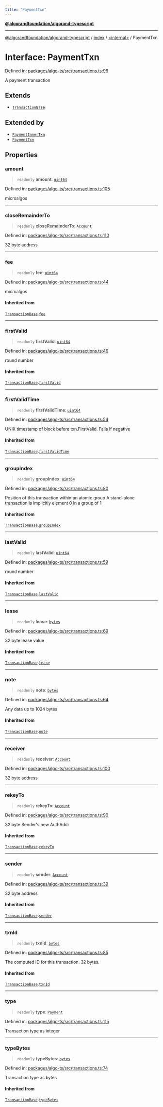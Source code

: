 ```yaml
---
title: "PaymentTxn"
---
```


[**@algorandfoundation/algorand-typescript**](../../../README.md)

***

[@algorandfoundation/algorand-typescript](../../../README.md) / [index](../../README.md) / [\<internal\>](../README.md) / PaymentTxn

# Interface: PaymentTxn

Defined in: [packages/algo-ts/src/transactions.ts:96](https://github.com/algorandfoundation/puya-ts/blob/main/packages/algo-ts/src/transactions.ts#L96)

A payment transaction

## Extends

- [`TransactionBase`](TransactionBase.md)

## Extended by

- [`PaymentInnerTxn`](../../namespaces/itxn/interfaces/PaymentInnerTxn.md)
- [`PaymentTxn`](../../namespaces/gtxn/interfaces/PaymentTxn.md)

## Properties

### amount

> `readonly` **amount**: [`uint64`](../../type-aliases/uint64.md)

Defined in: [packages/algo-ts/src/transactions.ts:105](https://github.com/algorandfoundation/puya-ts/blob/main/packages/algo-ts/src/transactions.ts#L105)

microalgos

***

### closeRemainderTo

> `readonly` **closeRemainderTo**: [`Account`](../../type-aliases/Account.md)

Defined in: [packages/algo-ts/src/transactions.ts:110](https://github.com/algorandfoundation/puya-ts/blob/main/packages/algo-ts/src/transactions.ts#L110)

32 byte address

***

### fee

> `readonly` **fee**: [`uint64`](../../type-aliases/uint64.md)

Defined in: [packages/algo-ts/src/transactions.ts:44](https://github.com/algorandfoundation/puya-ts/blob/main/packages/algo-ts/src/transactions.ts#L44)

microalgos

#### Inherited from

[`TransactionBase`](TransactionBase.md).[`fee`](TransactionBase.md#fee)

***

### firstValid

> `readonly` **firstValid**: [`uint64`](../../type-aliases/uint64.md)

Defined in: [packages/algo-ts/src/transactions.ts:49](https://github.com/algorandfoundation/puya-ts/blob/main/packages/algo-ts/src/transactions.ts#L49)

round number

#### Inherited from

[`TransactionBase`](TransactionBase.md).[`firstValid`](TransactionBase.md#firstvalid)

***

### firstValidTime

> `readonly` **firstValidTime**: [`uint64`](../../type-aliases/uint64.md)

Defined in: [packages/algo-ts/src/transactions.ts:54](https://github.com/algorandfoundation/puya-ts/blob/main/packages/algo-ts/src/transactions.ts#L54)

UNIX timestamp of block before txn.FirstValid. Fails if negative

#### Inherited from

[`TransactionBase`](TransactionBase.md).[`firstValidTime`](TransactionBase.md#firstvalidtime)

***

### groupIndex

> `readonly` **groupIndex**: [`uint64`](../../type-aliases/uint64.md)

Defined in: [packages/algo-ts/src/transactions.ts:80](https://github.com/algorandfoundation/puya-ts/blob/main/packages/algo-ts/src/transactions.ts#L80)

Position of this transaction within an atomic group
A stand-alone transaction is implicitly element 0 in a group of 1

#### Inherited from

[`TransactionBase`](TransactionBase.md).[`groupIndex`](TransactionBase.md#groupindex)

***

### lastValid

> `readonly` **lastValid**: [`uint64`](../../type-aliases/uint64.md)

Defined in: [packages/algo-ts/src/transactions.ts:59](https://github.com/algorandfoundation/puya-ts/blob/main/packages/algo-ts/src/transactions.ts#L59)

round number

#### Inherited from

[`TransactionBase`](TransactionBase.md).[`lastValid`](TransactionBase.md#lastvalid)

***

### lease

> `readonly` **lease**: [`bytes`](../../type-aliases/bytes.md)

Defined in: [packages/algo-ts/src/transactions.ts:69](https://github.com/algorandfoundation/puya-ts/blob/main/packages/algo-ts/src/transactions.ts#L69)

32 byte lease value

#### Inherited from

[`TransactionBase`](TransactionBase.md).[`lease`](TransactionBase.md#lease)

***

### note

> `readonly` **note**: [`bytes`](../../type-aliases/bytes.md)

Defined in: [packages/algo-ts/src/transactions.ts:64](https://github.com/algorandfoundation/puya-ts/blob/main/packages/algo-ts/src/transactions.ts#L64)

Any data up to 1024 bytes

#### Inherited from

[`TransactionBase`](TransactionBase.md).[`note`](TransactionBase.md#note)

***

### receiver

> `readonly` **receiver**: [`Account`](../../type-aliases/Account.md)

Defined in: [packages/algo-ts/src/transactions.ts:100](https://github.com/algorandfoundation/puya-ts/blob/main/packages/algo-ts/src/transactions.ts#L100)

32 byte address

***

### rekeyTo

> `readonly` **rekeyTo**: [`Account`](../../type-aliases/Account.md)

Defined in: [packages/algo-ts/src/transactions.ts:90](https://github.com/algorandfoundation/puya-ts/blob/main/packages/algo-ts/src/transactions.ts#L90)

32 byte Sender's new AuthAddr

#### Inherited from

[`TransactionBase`](TransactionBase.md).[`rekeyTo`](TransactionBase.md#rekeyto)

***

### sender

> `readonly` **sender**: [`Account`](../../type-aliases/Account.md)

Defined in: [packages/algo-ts/src/transactions.ts:39](https://github.com/algorandfoundation/puya-ts/blob/main/packages/algo-ts/src/transactions.ts#L39)

32 byte address

#### Inherited from

[`TransactionBase`](TransactionBase.md).[`sender`](TransactionBase.md#sender)

***

### txnId

> `readonly` **txnId**: [`bytes`](../../type-aliases/bytes.md)

Defined in: [packages/algo-ts/src/transactions.ts:85](https://github.com/algorandfoundation/puya-ts/blob/main/packages/algo-ts/src/transactions.ts#L85)

The computed ID for this transaction. 32 bytes.

#### Inherited from

[`TransactionBase`](TransactionBase.md).[`txnId`](TransactionBase.md#txnid)

***

### type

> `readonly` **type**: [`Payment`](../../enumerations/TransactionType.md#payment)

Defined in: [packages/algo-ts/src/transactions.ts:115](https://github.com/algorandfoundation/puya-ts/blob/main/packages/algo-ts/src/transactions.ts#L115)

Transaction type as integer

***

### typeBytes

> `readonly` **typeBytes**: [`bytes`](../../type-aliases/bytes.md)

Defined in: [packages/algo-ts/src/transactions.ts:74](https://github.com/algorandfoundation/puya-ts/blob/main/packages/algo-ts/src/transactions.ts#L74)

Transaction type as bytes

#### Inherited from

[`TransactionBase`](TransactionBase.md).[`typeBytes`](TransactionBase.md#typebytes)

